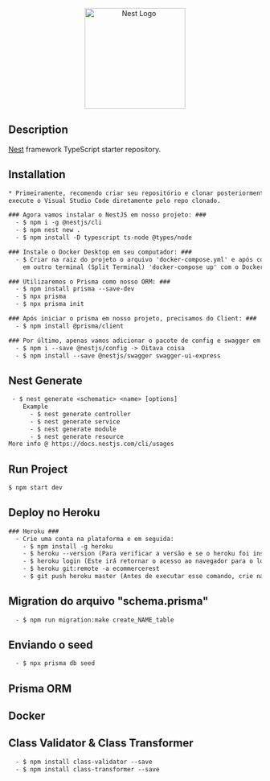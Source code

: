 <p align="center">
  <a href="http://nestjs.com/" target="blank"><img src="https://nestjs.com/img/logo-small.svg" width="200" alt="Nest Logo" /></a>
</p>

[circleci-image]: https://img.shields.io/circleci/build/github/nestjs/nest/master?token=abc123def456
[circleci-url]: https://circleci.com/gh/nestjs/nest

## Description

[Nest](https://github.com/nestjs/nest) framework TypeScript starter repository.

## Installation

```txt
* Primeiramente, recomendo criar seu repositório e clonar posteriormente em seu computador,
execute o Visual Studio Code diretamente pelo repo clonado.

### Agora vamos instalar o NestJS em nosso projeto: ###
  - $ npm i -g @nestjs/cli
  - $ npm nest new .
  - $ npm install -D typescript ts-node @types/node

### Instale o Docker Desktop em seu computador: ###
  - $ Criar na raiz do projeto o arquivo 'docker-compose.yml' e após configurado,
    em outro terminal (Split Terminal) 'docker-compose up' com o Docker Desktop rodando.

### Utilizaremos o Prisma como nosso ORM: ###
  - $ npm install prisma --save-dev
  - $ npx prisma
  - $ npx prisma init

### Após iniciar o prisma em nosso projeto, precisamos do Client: ###
  - $ npm install @prisma/client

### Por último, apenas vamos adicionar o pacote de config e swagger em nossa API: ###
  - $ npm i --save @nestjs/config -> Oitava coisa
  - $ npm install --save @nestjs/swagger swagger-ui-express
```

## Nest Generate

```txt
 - $ nest generate <schematic> <name> [options]
    Example
      - $ nest generate controller
      - $ nest generate service
      - $ nest generate module
      - $ nest generate resource
More info @ https://docs.nestjs.com/cli/usages
```

## Run Project

```txt
$ npm start dev
```

## Deploy no Heroku

```txt
### Heroku ###
  - Crie uma conta na plataforma e em seguida:
    - $ npm install -g heroku
    - $ heroku --version (Para verificar a versão e se o heroku foi instalado corretamente, talvez alguns erros serão mencionados...)
    - $ heroku login (Este irá retornar o acesso ao navegador para o login e em seguida será confirmado no terminal.)
    - $ heroku git:remote -a ecommercerest
    - $ git push heroku master (Antes de executar esse comando, crie na raiz o arquivo "Procfile" e adicone uma linha com -> web: npm run start:prod, apenas isso.)
```

## Migration do arquivo "schema.prisma"

```txt
  - $ npm run migration:make create_NAME_table
```

## Enviando o seed

```txt
  - $ npx prisma db seed
```

## Prisma ORM

## Docker

## Class Validator & Class Transformer

```txt
  - $ npm install class-validator --save
  - $ npm install class-transformer --save
```
